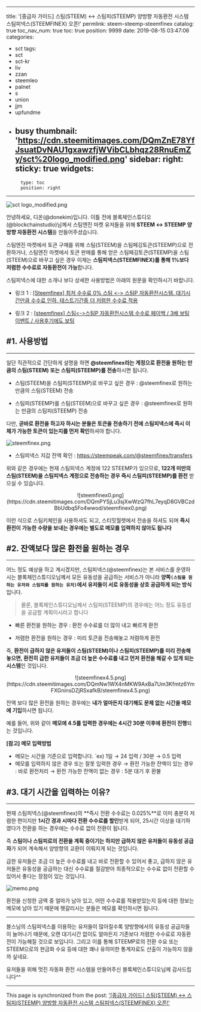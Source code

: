 
---
title: '[중급자 가이드] 스팀(STEEM) ↔ 스팀피(STEEMP) 양방향 자동환전 시스템 스팀피넥스(STEEMFINEX) 오픈!'
permlink: steem-steemp-steemfinex
catalog: true
toc_nav_num: true
toc: true
position: 9999
date: 2019-08-15 03:47:06
categories:
- sct
tags:
- sct
- sct-kr
- liv
- zzan
- steemleo
- palnet
- s
- union
- jjm
- upfundme
- busy
thumbnail: 'https://cdn.steemitimages.com/DQmZnE78YfJsuatDvNAU1gxawzfjWVibCLbhqz28RnuEmZy/sct%20logo_modified.png'
sidebar:
    right:
        sticky: true
widgets:
    -
        type: toc
        position: right
---


![sct logo_modified.png](https://cdn.steemitimages.com/DQmZnE78YfJsuatDvNAU1gxawzfjWVibCLbhqz28RnuEmZy/sct%20logo_modified.png)

안녕하세요, 디온(@donekim)입니다. 이틀 전에 블록체인스튜디오(@blockchainstudio)님께서 스팀엔진 마켓 유저들을 위해 **STEEM ↔ STEEMP 양방향 자동환전 시스템**을 만들어주셨습니다. 

스팀엔진 마켓에서 토큰 구매를 위해 스팀(STEEM)을 스팀페깅토큰(STEEMP)으로 전환하거나, 스팀엔진 마켓에서 토큰 판매를 통해 얻은 스팀페깅토큰(STEEMP)을 스팀(STEEM)으로 바꾸고 싶은 경우 이제는 **스팀피넥스(STEEMFINEX)를 통해 1%보다 저렴한 수수료로 자동환전이 가능**합니다. 

스팀피넥스에 대한 소개나 보다 상세한 사용방법은 아래의 원문을 확인하시기 바랍니다.

- 링크 1 : [[Steemfinex] 최저 수수료 0% 스팀 <-> 스팀P 자동환전시스템. 대기시간만큼 수수료 인하. 테스트기간중 더 저렴한 수수료 적용](https://www.steemcoinpan.com/steemfinex/@blockchainstudio/steemfinex-low-fee-steem-steemp-exchange)

- 링크 2 : [[steemfinex] 스팀<->스팀P 자동환전시스템 수수료 페이백 / 3배 보팅 이벤트 / 사용후기에도 보팅](https://www.steemcoinpan.com/steemfinex/@blockchainstudio/steemfinex-zero-fee-event)


## #1. 사용방법
---

일단 직관적으로 간단하게 설명을 하면 **@steemfinex라는 계정으로 환전을 원하는 만큼의 스팀(STEEM) 또는 스팀피(STEEMP)를 전송**하시면 됩니다. 

- 스팀(STEEM)을 스팀피(STEEMP)로 바꾸고 싶은 경우 : @steemfinex로 원하는 만큼의 스팀(STEEM) 전송

- 스팀피(STEEMP)를 스팀(STEEM)으로 바꾸고 싶은 경우 : @steemfinex로 원하는 만큼의 스팀피(STEEMP) 전송

다만, **곧바로 환전을 하고자 하시는 분들은 토큰을 전송하기 전에 스팀피넥스에 즉시 이체가 가능한 토큰이 있는지를 먼저 확인**하셔야 합니다. 

![steemfinex.png](https://cdn.steemitimages.com/DQmZWKCWcFUfLgNEJr9sKLnbvFDuHM8FnAm7XyVe9cHVNbd/steemfinex.png)

- 스팀피넥스 지갑 잔액 확인 : https://steempeak.com/@steemfinex/transfers

위와 같은 경우에는 현재 스팀피넥스 계정에 122 STEEMP가 있으므로, **122개 미만의 스팀(STEEM)을 스팀피넥스 계정으로 전송하는 경우 즉시 스팀피(STEEMP)를 환전** 받으실 수 있습니다.

<center>![steemfinex0.png](https://cdn.steemitimages.com/DQmPYSjLu3sjXwWzQ7fhL7eyqD8GVBCzdBbUdbq5Fo4wwod/steemfinex0.png)</center>

이런 식으로 스팀키체인을 사용하셔도 되고, 스티밋월렛에서 전송을 하셔도 되며 **즉시 환전이 가능한 수량을 보내는 경우에는 별도로 메모를 입력하지 않아도 됩니다**

## #2. 잔액보다 많은 환전을 원하는 경우
---

어느 정도 예상을 하고 계시겠지만, 스팀피넥스(@steemfinex)는 본 서비스를 운영하시는 블록체인스튜디오님께서 모든 유동성을 공급하는 서비스가 아니라 **양쪽`(스팀을 원하는 유저와 스팀피를 원하는 유저)`에서 유저들이 서로 유동성을 상호 공급하게 되는 방식**입니다.

> 물론, 블록체인스튜디오님께서 스팀피(STEEMP)의 경우에는 어느 정도 유동성을 공급할 계획이시라고 합니다

- 빠른 환전을 원하는 경우 : 환전 수수료를 더 많이 내고 빠르게 환전

- 저렴한 환전을 원하는 경우 : 미리 토큰을 전송해놓고 저렴하게 환전

즉, **환전이 급하지 않은 유저들이 스팀(STEEM)이나 스팀피(STEEMP)를 미리 전송해놓으면, 환전히 급한 유저들이 조금 더 높은 수수료를 내고 먼저 환전을 해갈 수 있게 되는 시스템**인 것입니다.

<center>![steemfinex4.5.png](https://cdn.steemitimages.com/DQmNw1WX4nMKW9AxBa7Um3Kfmtz6YmFXGninsDZjRSxafkB/steemfinex4.5.png)</center>

잔액 보다 많은 환전을 원하는 경우에는 **내가 얼마든지 대기해도 문제 없는 시간을 메모에 기입**하시면 됩니다. 

예를 들어, 위와 같이 **메모에 4.5를 입력한 경우에는 4시간 30분 이후에 환전이 진행**되는 것입니다.

**[참고] 메모 입력방법**

- 메모는 시간을 기준으로 입력합니다. `ex) 1일 → 24 입력 / 30분 → 0.5 입력
- 메모를 입력하지 않은 경우 또는 잘못 입력한 경우 
   → 환전 가능한 잔액이 있는 경우 : 바로 환전처리 
   → 환전 가능한 잔액이 없는 경우 : 5분 대기 후 환불 

## #3. 대기 시간을 입력하는 이유?
---

현재 스팀피넥스(@steemfinex)의 **즉시 전환 수수료는 0.025%**로 이미 충분히 저렴한 편이지만  **1시간 경과 시마다 전환 수수료를 할인**받게 되어, 25시간 이상을 대기하였다가 전환을 하는 경우에는 수수료 없이 전환이 됩니다. 

즉 **스팀이나 스팀피로의 전환을 계획 중이기는 하지만 급하지 않은 유저들이 유동성 공급자**가 되어 계속해서 양방향의 교환이 이뤄지게 되는 것입니다.

급한 유저들은 조금 더 높은 수수료를 내고 바로 전환할 수 있어서 좋고, 급하지 않은 유저들은 유동성을 공급하는 대신 수수료를 절감받아 최종적으로는 수수료 없이 전환할 수 있어서 좋다는 장점이 있는 것입니다.

![memo.png](https://cdn.steemitimages.com/DQmUF7baWirU1eZjZa3TmzTTHfGFjHjqNSTMxZvuFuaQdVP/memo.png)

환전을 신청한 금액 중 얼마가 남아 있고, 어떤 수수료를 적용받았는지 등에 대한 정보는 메모에 남아 있기 때문에 헷갈리시는 분들은 메모를 확인하시면 됩니다.

---

블스님의 스팀피넥스를 이용하는 유저들이 많아질수록 양방향에서의 유동성 공급자들이 늘어나기 때문에, 오랜 대기시간 없이도 얼마든지 기존보다 저렴한 수수료로 자동환전이 가능해질 것으로 보입니다. 그리고 이를 통해 STEEMP로의 전환 수요 또는 STEEM으로의 현금화 수요 등에 대한 꽤나 유의미한 통계자료도 산출이 가능하지 않을까 싶네요.

유저들을 위해 멋진 자동화 환전 시스템을 만들어주신 블록체인스튜디오님께 감사드립니다^^

- - -

This page is synchronized from the post: ['[중급자 가이드] 스팀(STEEM) ↔ 스팀피(STEEMP) 양방향 자동환전 시스템 스팀피넥스(STEEMFINEX) 오픈!'](https://steemit.com/@donekim/steem-steemp-steemfinex)
